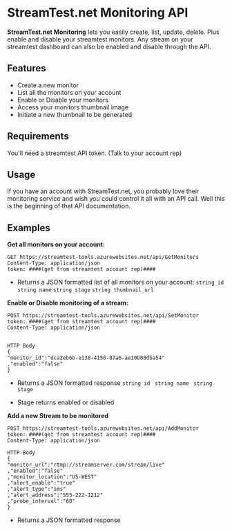 # StreamTest.net Monitoring API  

**StreamTest.net Monitoring** lets you easily create, list, update, delete. Plus enable and disable your streamtest monitors. Any stream on your streamtest dashboard can also be enabled and disable through the API.


## Features

* Create a new monitor
* List all the monitors on your account
* Enable or Disable your monitors
* Access your monitors thumbnail image
* Initiate a new thumbnail to be generated

## Requirements
You'll need a streamtest API token. (Talk to your account rep)

## Usage

If you have an account with StreamTest.net, you probably love their monitoring service and wish you could control it all with an API call. Well this is the beginning of that API documentation.

## Examples

**Get all monitors on your account:**
```
GET https://streamtest-tools.azurewebsites.net/api/GetMonitors
Content-Type: application/json
token: ####(get from streamtest account rep)####
```
* Returns a JSON formatted list of all monitors on your account:
`string id`
`string name`
`string stage`
`string thumbnail_url`



**Enable or Disable monitoring of a stream:**
```
POST https://streamtest-tools.azurewebsites.net/api/SetMonitor
token: ####(get from streamtest account rep)####
Content-Type: application/json


HTTP Body
{
"monitor_id":"dca2eb6b-e138-4156-87a6-ae10b08dba54"
,"enabled":"false"
}
```
* Returns a JSON formatted response 
`string id `
`string name `
`string stage `

* Stage returns enabled or disabled

**Add a new Stream to be monitored**
```
POST https://streamtest-tools.azurewebsites.net/api/AddMonitor
token: ####(get from streamtest account rep)####
Content-Type: application/json

HTTP Body
{
"monitor_url":"rtmp://streamserver.com/stream/live"
,"enabled":"false"
,"monitor_location":"US-WEST"
,"alert_enable":"true"
,"alert_type":"sms"
,"alert_address":"555-222-1212"
,"probe_interval":"60"
}
```
* Returns a JSON formatted response 
